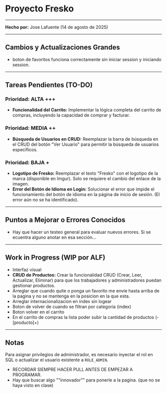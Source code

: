 # Proyecto Fresko 

---

**Hecho por:** Jose Lafuente (14 de agosto de 2025)

---

## Cambios y Actualizaciones Grandes

-   boton de favoritos funciona correctamente sin iniciar session y iniciando session. 

---

## Tareas Pendientes (TO-DO)

### Prioridad: ALTA +++

-   **Funcionalidad del Carrito:** Implementar la lógica completa del carrito de compras, incluyendo la capacidad de comprar y facturar.

### Prioridad: MEDIA ++

-    **Búsqueda de Usuarios en CRUD:** Reemplazar la barra de búsqueda en el CRUD del botón "Ver Usuario" para permitir la búsqueda de usuarios específicos.

### Prioridad: BAJA +

-   **Logotipo de Fresko:** Reemplazar el texto "Fresko" con el logotipo de la marca (disponible en Imgur). Solo se requiere el cambio del enlace de la imagen.
-   **Error del Botón de Idioma en Login:** Solucionar el error que impide el funcionamiento del botón de idioma en la página de inicio de sesión. (El error aún no se ha identificado).

---

## Puntos a Mejorar o Errores Conocidos

-   Hay que hacer un testeo general para evaluar nuevos errores. Si se ecuentra alguno anotar en esa sección...

---
## Work in Progress (WIP por ALF)   

-   Interfaz visual
-   **CRUD de Productos:** Crear la funcionalidad CRUD (Crear, Leer, Actualizar, Eliminar) para que los trabajadores y administradores puedan gestionar productos.
-   Arreglar que cuando quite o ponga un favorito me envie hasta arriba de la pagina y no se mantenga en la posicion en la que esta. 
-   Arreglar internacionalizacion en index sin logear
-   Boton de volver de cuando se filtran por categoria (index)
-   Boton volver en el carrito 
-   En el carrito de compras la lista poder subir la cantidad de productos (-[producto]+)
 
---
## Notas
Para asignar privilegios de administrador, es necesario inyectar el rol en SQL o actualizar el usuario existente a `ROLE_ADMIN`.

-   RECORDAR SIEMPRE HACER PULL ANTES DE EMPEZAR A PROGRAMAR.
-   Hay que buscar algo ""innovador"" para ponerle a la pagina. (que no se haya visto en clase)
